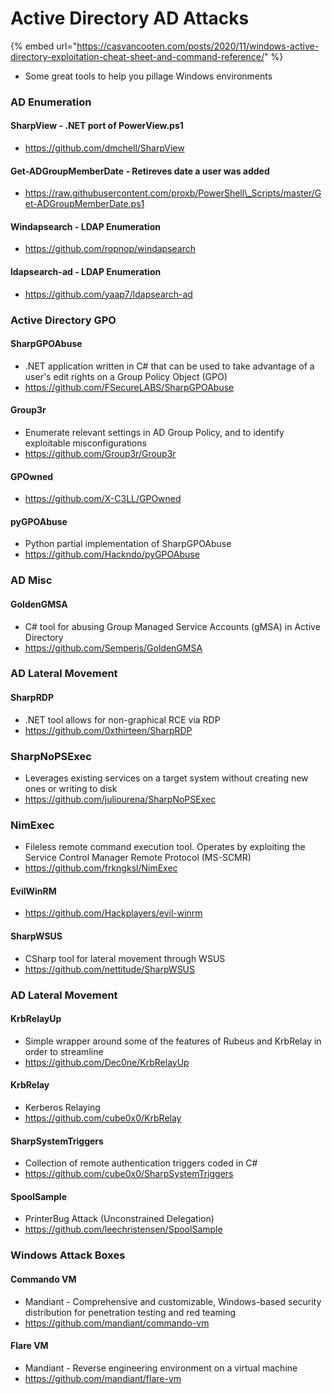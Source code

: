 # Active Directory AD Attacks

{% embed url="https://casvancooten.com/posts/2020/11/windows-active-directory-exploitation-cheat-sheet-and-command-reference/" %}

* Some great tools to help you pillage Windows environments&#x20;

### AD Enumeration

#### SharpView - .NET port of PowerView.ps1

* https://github.com/dmchell/SharpView

#### Get-ADGroupMemberDate - Retireves date a user was added

* https://raw.githubusercontent.com/proxb/PowerShell\_Scripts/master/Get-ADGroupMemberDate.ps1

#### Windapsearch - LDAP Enumeration

* https://github.com/ropnop/windapsearch

#### ldapsearch-ad - LDAP Enumeration

* https://github.com/yaap7/ldapsearch-ad

### Active Directory GPO

#### SharpGPOAbuse

* .NET application written in C# that can be used to take advantage of a user's edit rights on a Group Policy Object (GPO)
* https://github.com/FSecureLABS/SharpGPOAbuse

#### Group3r

* Enumerate relevant settings in AD Group Policy, and to identify exploitable misconfigurations
* https://github.com/Group3r/Group3r

#### GPOwned

* https://github.com/X-C3LL/GPOwned

#### pyGPOAbuse

* Python partial implementation of SharpGPOAbuse
* https://github.com/Hackndo/pyGPOAbuse

### AD Misc

#### GoldenGMSA

* C# tool for abusing Group Managed Service Accounts (gMSA) in Active Directory
* https://github.com/Semperis/GoldenGMSA

### AD Lateral Movement

#### SharpRDP

* .NET tool allows for non-graphical RCE via RDP
* https://github.com/0xthirteen/SharpRDP

### SharpNoPSExec

* Leverages existing services on a target system without creating new ones or writing to disk
* https://github.com/juliourena/SharpNoPSExec

### NimExec

* Fileless remote command execution tool. Operates by exploiting the Service Control Manager Remote Protocol (MS-SCMR)
* https://github.com/frkngksl/NimExec

#### EvilWinRM

* https://github.com/Hackplayers/evil-winrm

#### SharpWSUS

* CSharp tool for lateral movement through WSUS
* https://github.com/nettitude/SharpWSUS

### AD Lateral Movement

#### KrbRelayUp

* Simple wrapper around some of the features of Rubeus and KrbRelay in order to streamline
* https://github.com/Dec0ne/KrbRelayUp

#### KrbRelay

* Kerberos Relaying
* https://github.com/cube0x0/KrbRelay

#### SharpSystemTriggers

* Collection of remote authentication triggers coded in C#
* https://github.com/cube0x0/SharpSystemTriggers

#### SpoolSample

* PrinterBug Attack (Unconstrained Delegation)
* https://github.com/leechristensen/SpoolSample

### Windows Attack Boxes

#### Commando VM

* Mandiant - Comprehensive and customizable, Windows-based security distribution for penetration testing and red teaming
* https://github.com/mandiant/commando-vm

#### Flare VM

* Mandiant - Reverse engineering environment on a virtual machine
* https://github.com/mandiant/flare-vm
